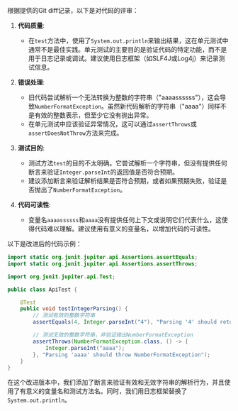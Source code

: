 根据提供的Git diff记录，以下是对代码的评审：

1. **代码质量**:
   - 在`test`方法中，使用了`System.out.println`来输出结果，这在单元测试中通常不是最佳实践。单元测试的主要目的是验证代码的特定功能，而不是用于日志记录或调试。建议使用日志框架（如SLF4J或Log4j）来记录测试信息。

2. **错误处理**:
   - 旧代码尝试解析一个无法转换为整数的字符串（"aaaassssss"），这会导致`NumberFormatException`。虽然新代码解析的字符串（"aaaa"）同样不是有效的整数表示，但至少它没有抛出异常。
   - 在单元测试中应该验证异常情况，这可以通过`assertThrows`或`assertDoesNotThrow`方法来完成。

3. **测试目的**:
   - 测试方法`test`的目的不太明确。它尝试解析一个字符串，但没有提供任何断言来验证`Integer.parseInt`的返回值是否符合预期。
   - 建议添加断言来验证解析结果是否符合预期，或者如果预期失败，验证是否抛出了`NumberFormatException`。

4. **代码可读性**:
   - 变量名`aaaassssss`和`aaaa`没有提供任何上下文或说明它们代表什么，这使得代码难以理解。建议使用有意义的变量名，以增加代码的可读性。

以下是改进后的代码示例：

```java
import static org.junit.jupiter.api.Assertions.assertEquals;
import static org.junit.jupiter.api.Assertions.assertThrows;

import org.junit.jupiter.api.Test;

public class ApiTest {

    @Test
    public void testIntegerParsing() {
        // 测试有效的整数字符串
        assertEquals(4, Integer.parseInt("4"), "Parsing '4' should return 4");

        // 测试无效的整数字符串，并验证抛出NumberFormatException
        assertThrows(NumberFormatException.class, () -> {
            Integer.parseInt("aaaa");
        }, "Parsing 'aaaa' should throw NumberFormatException");
    }
}
```

在这个改进版本中，我们添加了断言来验证有效和无效字符串的解析行为，并且使用了有意义的变量名和测试方法名。同时，我们用日志框架替换了`System.out.println`。